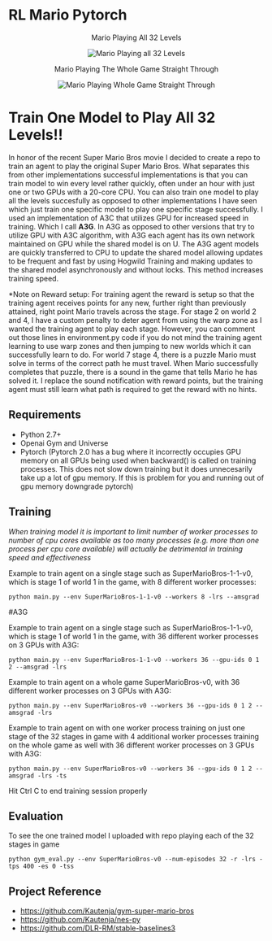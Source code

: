 # RL Mario Pytorch

<p align="center"> Mario Playing All 32 Levels</p>
<p align="center">
    <img src="https://github.com/dgriff777/SuperMarioRL/blob/main/demo/demo.gif" alt="Mario Playing all 32 Levels">
</p>

<p align="center"> Mario Playing The Whole Game Straight Through</p>
<p align="center">
    <img src="https://github.com/dgriff777/SuperMarioRL/blob/main/demo/demo2.gif" alt="Mario Playing Whole Game Straight Through">
</p>

# Train One Model to Play All 32 Levels!!
In honor of the recent Super Mario Bros movie I decided to create a repo to train an agent to play the original Super Mario Bros. What separates this from other implementations successful implementations is that you can train model to win every level rather quickly, often under an hour with just one or two GPUs with a 20-core CPU. You can also train one model to play all the levels succesfully as opposed to other implementations I have seen which just train one specific model to play one specific stage successfully. I used an implementation of A3C that utilizes GPU for increased speed in training. Which I call **A3G**. In A3G as opposed to other versions that try to utilize GPU with A3C algorithm, with A3G each agent has its own network maintained on GPU while the shared model is on U. The A3G agent models are quickly transferred to CPU to update the shared model allowing updates to be frequent and fast by using Hogwild Training and making updates to the shared model asynchronously and without locks. This method increases training speed.

*Note on Reward setup: For training agent the reward is setup so that the training agent receives points for any new, further right than previously attained, right point Mario travels across the stage. For stage 2 on world 2 and 4, I have a custom penalty to deter agent from using the warp zone as I wanted the training agent to play each stage. However, you can comment out those lines in environment.py code if you do not mind the training agent learning to use warp zones and then jumping to new worlds which it can successfully learn to do. For world 7 stage 4, there is a puzzle Mario must solve in terms of the correct path he must travel. When Mario successfully completes that puzzle, there is a sound in the game that tells Mario he has solved it. I replace the sound notification with reward points, but the training agent must still learn what path is required to get the reward with no hints.

## Requirements

- Python 2.7+
- Openai Gym and Universe
- Pytorch (Pytorch 2.0 has a bug where it incorrectly occupies GPU memory on all GPUs being used when backward() is called on training processes. This does not slow down training but it does unnecesarily take up a lot of gpu memory. If this is problem for you and running out of gpu memory downgrade pytorch)


## Training
*When training model it is important to limit number of worker processes to number of cpu cores available as too many processes (e.g. more than one process per cpu core available) will actually be detrimental in training speed and effectiveness*

Example to train agent on a single stage such as SuperMarioBros-1-1-v0, which is stage 1 of world 1 in the game, with 8 different worker processes:

```
python main.py --env SuperMarioBros-1-1-v0 --workers 8 -lrs --amsgrad
```
#A3G


Example to train agent on a single stage such as SuperMarioBros-1-1-v0, which is stage 1 of world 1 in the game, with 36 different worker processes on 3 GPUs with A3G:

```
python main.py --env SuperMarioBros-1-1-v0 --workers 36 --gpu-ids 0 1 2 --amsgrad -lrs
```


Example to train agent on a whole game SuperMarioBros-v0, with 36 different worker processes on 3 GPUs with A3G:

```
python main.py --env SuperMarioBros-v0 --workers 36 --gpu-ids 0 1 2 --amsgrad -lrs
```

Example to train agent on with one worker process training on just one stage of the 32 stages in game with 4 additional worker processes training on the whole game as well with 36 different worker processes on 3 GPUs with A3G:

```
python main.py --env SuperMarioBros-v0 --workers 36 --gpu-ids 0 1 2 --amsgrad -lrs -ts
```

Hit Ctrl C to end training session properly


## Evaluation
To see the one trained model I uploaded with repo playing each of the 32 stages in game
```
python gym_eval.py --env SuperMarioBros-v0 --num-episodes 32 -r -lrs -tps 400 -es 0 -tss
```



## Project Reference

- https://github.com/Kautenja/gym-super-mario-bros
- https://github.com/Kautenja/nes-py
- https://github.com/DLR-RM/stable-baselines3
